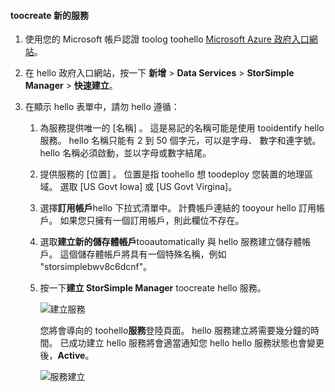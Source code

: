 <!--author=SharS last changed: 9/17/15-->


#### <a name="toocreate-a-new-service"></a>toocreate 新的服務
1. 使用您的 Microsoft 帳戶認證 toolog toohello [Microsoft Azure 政府入口網站](https://manage.windowsazure.us/)。
2. 在 hello 政府入口網站，按一下 **新增** > **Data Services** > **StorSimple Manager** > **快速建立**。
3. 在顯示 hello 表單中，請勿 hello 遵循：
   
   1. 為服務提供唯一的 [名稱]  。 這是易記的名稱可能是使用 tooidentify hello 服務。 hello 名稱只能有 2 到 50 個字元，可以是字母、 數字和連字號。 hello 名稱必須啟動，並以字母或數字結尾。
   2. 提供服務的 [位置]  。 位置是指 toohello 想 toodeploy 您裝置的地理區域。 選取 [US Govt Iowa] 或 [US Govt Virgina]。
   3. 選擇**訂用帳戶**hello 下拉式清單中。 計費帳戶連結的 tooyour hello 訂用帳戶。 如果您只擁有一個訂用帳戶，則此欄位不存在。
   4. 選取**建立新的儲存體帳戶**tooautomatically 與 hello 服務建立儲存體帳戶。 這個儲存體帳戶將具有一個特殊名稱，例如 "storsimplebwv8c6dcnf"。
   5. 按一下**建立 StorSimple Manager** toocreate hello 服務。
      
       ![建立服務](./media/storsimple-create-new-service-gov/HCS_CreateAService-gov-include.png)
      
      您將會導向的 toohello**服務**登陸頁面。 hello 服務建立將需要幾分鐘的時間。 已成功建立 hello 服務將會適當通知您 hello hello 服務狀態也會變更後，**Active**。
      
       ![服務建立](./media/storsimple-create-new-service-gov/HCS_StorSimpleManagerServicePage-gov-include.png)

